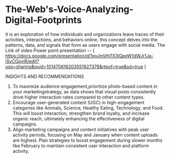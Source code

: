 # The-Web's-Voice-Analyzing-Digital-Footprints
It is an exploration of how individuals and organizations leave traces of their activities, interactions, and behaviors online, this concept delves into the patterns, data, and signals that form as users engage with  social media.
The Link of video Power point presentation --  { https://docs.google.com/presentation/d/1pyJmVH7X3lQeeW1dWJr1Ja-iSvCGpyiR/edit?usp=sharing&ouid=101470616203551927378&rtpof=true&sd=true }


INSIGHTS AND RECOMMENDATIONS
1) To maximize audience engagement,prioritize photo-based content in your marketingstrategy, as data shows that visual posts consistently drive higher interaction rates compared to other content types.
2) Encourage user-generated content (UGC) in high-engagement categories like Animals, Science, Healthy Eating, Technology, and Food. This will boost interaction, strengthen brand loyalty, and increase organic reach, ultimately enhancing the effectiveness of digital campaigns.
3) Align marketing campaigns and content initiatives with peak user activity periods, focusing on May and January when content uploads are highest. Plan strategies to boost engagement during slower months like February to maintain consistent user interaction and platform activity.
